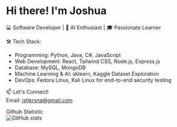 # Hi there! I'm Joshua
💻 Software Developer |  🚀 AI Enthusiast | 🎓 Passionate Learner

🛠 Tech Stack:
- Programming: Python, Java, C#, JavaScript
- Web Development: React, Tailwind CSS, Node.js, Express.js
- Database: MySQL, MongoDB
- Machine Learning & AI: sklearn, Kaggle Dataset Exploration
- DevOps: Fedora Linux, Kali Linux for end-to-end security testing

📫 Let's Connect! <br>
  Email: [jshkrsna@gmail.com](mailto:jshkrsna@gmail.com)

Github Statistic <br>
![GitHub stats](https://github-readme-stats.vercel.app/api?username=kresnaj&show_icons=true&theme=radical)
<!--
**kresnaj/kresnaj** is a ✨ _special_ ✨ repository because its `README.md` (this file) appears on your GitHub profile.

Here are some ideas to get you started:
                    
- 🔭 I’m currently working on ...

- 👯 I’m looking to collaborate on ...
- 🤔 I’m looking for help with ...
- 💬 Ask me about ...
- 📫 How to reach me: ...
- 😄 Pronouns: ...
- ⚡ Fun fact: ...
-->
